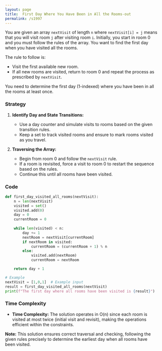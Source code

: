 ```yaml
---
layout: page
title:  First Day Where You Have Been in All the Rooms-out
permalink: /s1997
---
```


You are given an array `nextVisit` of length `n` where `nextVisit[i] = j` means that you will visit room `j` after visiting room `i`. Initially, you start in room 0 and you must follow the rules of the array. You want to find the first day when you have visited all the rooms.

The rule to follow is:
- Visit the first available new room.
- If all new rooms are visited, return to room 0 and repeat the process as prescribed by `nextVisit`.

You need to determine the first day (1-indexed) where you have been in all the rooms at least once. 

### Strategy

1. **Identify Day and State Transitions:**
   - Use a day counter and simulate visits to rooms based on the given transition rules.
   - Keep a set to track visited rooms and ensure to mark rooms visited as you travel.
  
2. **Traversing the Array:**
   - Begin from room 0 and follow the `nextVisit` rule.
   - If a room is revisited, force a visit to room 0 to restart the sequence based on the rules.
   - Continue this until all rooms have been visited.

### Code

```python
def first_day_visited_all_rooms(nextVisit):
    n = len(nextVisit)
    visited = set()
    visited.add(0)
    day = 0
    currentRoom = 0
    
    while len(visited) < n:
        day += 1
        nextRoom = nextVisit[currentRoom]
        if nextRoom in visited:
            currentRoom = (currentRoom + 1) % n
        else:
            visited.add(nextRoom)
            currentRoom = nextRoom

    return day + 1

# Example
nextVisit = [1,0,1]  # Example input
result = first_day_visited_all_rooms(nextVisit)
print(f"The first day where all rooms have been visited is {result}")
```

### Time Complexity

- **Time Complexity:** The solution operates in O(n) since each room is visited at most twice (initial visit and revisit), making the operations efficient within the constraints.

**Note:** This solution ensures correct traversal and checking, following the given rules precisely to determine the earliest day when all rooms have been visited.